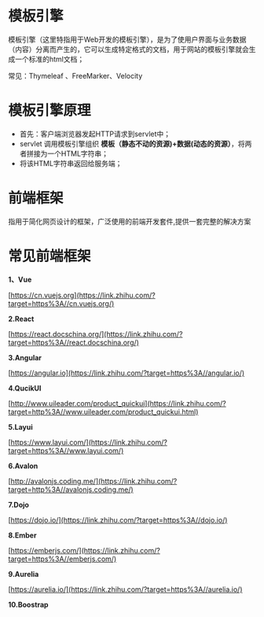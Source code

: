 # 模板引擎

模板引擎（这里特指用于Web开发的模板引擎），是为了使用户界面与业务数据（内容）分离而产生的，它可以生成特定格式的文档，用于网站的模板引擎就会生成一个标准的html文档；

常见：Thymeleaf 、FreeMarker、Velocity

# 模板引擎原理

- 首先：客户端浏览器发起HTTP请求到servlet中；
- servlet 调用模板引擎组织 **模板（静态不动的资源)+数据(动态的资源）**，将两者拼接为一个HTML字符串；
- 将该HTML字符串返回给服务端；

# 前端框架

指用于简化网页设计的框架，广泛使用的前端开发套件,提供一套完整的解决方案

# 常见前端框架

**1、Vue**

[https://cn.vuejs.org](https://link.zhihu.com/?target=https%3A//cn.vuejs.org/)

**2.React**

[https://react.docschina.org/](https://link.zhihu.com/?target=https%3A//react.docschina.org/)

**3.Angular**

[https://angular.io](https://link.zhihu.com/?target=https%3A//angular.io/)

**4.QucikUI**

[http://www.uileader.com/product_quickui](https://link.zhihu.com/?target=http%3A//www.uileader.com/product_quickui.html)

**5.Layui**

[https://www.layui.com/](https://link.zhihu.com/?target=https%3A//www.layui.com/)

**6.Avalon**

[http://avalonjs.coding.me/](https://link.zhihu.com/?target=http%3A//avalonjs.coding.me/)

**7.Dojo**

[https://dojo.io/](https://link.zhihu.com/?target=https%3A//dojo.io/)

**8.Ember**

[https://emberjs.com/](https://link.zhihu.com/?target=https%3A//emberjs.com/)

**9.Aurelia**

[https://aurelia.io/](https://link.zhihu.com/?target=https%3A//aurelia.io/)

**10.Boostrap**